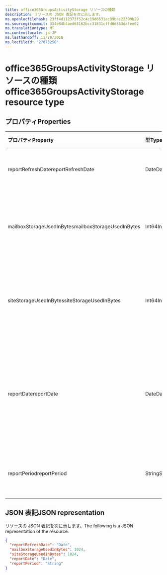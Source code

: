 ```yaml
---
title: office365GroupsActivityStorage リソースの種類
description: リソースの JSON 表記を次に示します。
ms.openlocfilehash: 23ff4d112373f52c4c19d6631ac89bac22399b29
ms.sourcegitcommit: 334e84b4aed63162bcc31831cffd6d363dafee02
ms.translationtype: MT
ms.contentlocale: ja-JP
ms.lasthandoff: 11/29/2018
ms.locfileid: "27073258"
---
```

# <a name="office365groupsactivitystorage-resource-type"></a><span data-ttu-id="7175d-103">office365GroupsActivityStorage リソースの種類</span><span class="sxs-lookup"><span data-stu-id="7175d-103">office365GroupsActivityStorage resource type</span></span>

## <a name="properties"></a><span data-ttu-id="7175d-104">プロパティ</span><span class="sxs-lookup"><span data-stu-id="7175d-104">Properties</span></span>

| <span data-ttu-id="7175d-105">プロパティ</span><span class="sxs-lookup"><span data-stu-id="7175d-105">Property</span></span>                  | <span data-ttu-id="7175d-106">型</span><span class="sxs-lookup"><span data-stu-id="7175d-106">Type</span></span>   | <span data-ttu-id="7175d-107">説明</span><span class="sxs-lookup"><span data-stu-id="7175d-107">Description</span></span>                              |
| :------------------------ | :----- | ---------------------------------------- |
| <span data-ttu-id="7175d-108">reportRefreshDate</span><span class="sxs-lookup"><span data-stu-id="7175d-108">reportRefreshDate</span></span>         | <span data-ttu-id="7175d-109">Date</span><span class="sxs-lookup"><span data-stu-id="7175d-109">Date</span></span>   | <span data-ttu-id="7175d-110">コンテンツの最新の日付。</span><span class="sxs-lookup"><span data-stu-id="7175d-110">The latest date of the content.</span></span>          |
| <span data-ttu-id="7175d-111">mailboxStorageUsedInBytes</span><span class="sxs-lookup"><span data-stu-id="7175d-111">mailboxStorageUsedInBytes</span></span> | <span data-ttu-id="7175d-112">Int64</span><span class="sxs-lookup"><span data-stu-id="7175d-112">Int64</span></span>  | <span data-ttu-id="7175d-113">ストレージ グループのメールボックスで使用されています。</span><span class="sxs-lookup"><span data-stu-id="7175d-113">The storage used in group mailbox.</span></span>       |
| <span data-ttu-id="7175d-114">siteStorageUsedInBytes</span><span class="sxs-lookup"><span data-stu-id="7175d-114">siteStorageUsedInBytes</span></span>    | <span data-ttu-id="7175d-115">Int64</span><span class="sxs-lookup"><span data-stu-id="7175d-115">Int64</span></span>  | <span data-ttu-id="7175d-116">SharePoint ドキュメント ライブラリで使用されている記憶域。</span><span class="sxs-lookup"><span data-stu-id="7175d-116">The storage used in SharePoint document library.</span></span> |
| <span data-ttu-id="7175d-117">reportDate</span><span class="sxs-lookup"><span data-stu-id="7175d-117">reportDate</span></span>                | <span data-ttu-id="7175d-118">Date</span><span class="sxs-lookup"><span data-stu-id="7175d-118">Date</span></span>   | <span data-ttu-id="7175d-119">Exchange と SharePoint のスナップショットの日付には、記憶域が使用されます。</span><span class="sxs-lookup"><span data-stu-id="7175d-119">The snapshot date for Exchange and SharePoint used storage.</span></span> |
| <span data-ttu-id="7175d-120">reportPeriod</span><span class="sxs-lookup"><span data-stu-id="7175d-120">reportPeriod</span></span>              | <span data-ttu-id="7175d-121">String</span><span class="sxs-lookup"><span data-stu-id="7175d-121">String</span></span> | <span data-ttu-id="7175d-122">レポートの対象日数です。</span><span class="sxs-lookup"><span data-stu-id="7175d-122">The number of days the report covers.</span></span>    |

## <a name="json-representation"></a><span data-ttu-id="7175d-123">JSON 表記</span><span class="sxs-lookup"><span data-stu-id="7175d-123">JSON representation</span></span>

<span data-ttu-id="7175d-124">リソースの JSON 表記を次に示します。</span><span class="sxs-lookup"><span data-stu-id="7175d-124">The following is a JSON representation of the resource.</span></span>

<!-- {
  "blockType": "resource",
  "@odata.type": "microsoft.graph.office365GroupsActivityStorage"
} -->

```json
{
  "reportRefreshDate": "Date", 
  "mailboxStorageUsedInBytes": 1024, 
  "siteStorageUsedInBytes": 1024, 
  "reportDate": "Date", 
  "reportPeriod": "String"
}
```
